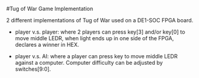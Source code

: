 #Tug of War Game Implementation

2 different implementations of Tug of War used on a DE1-SOC FPGA board.

* player v.s. player:	where 2 players can press key[3] and/or key[0] to move middle LEDR,
						when light ends up in one side of the FPGA, declares a winner in HEX.

* player v.s. AI:		where a player can press key to move middle LEDR against a computer.
						Computer difficulty can be adjusted by switches[9:0].

